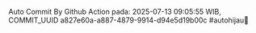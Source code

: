 Auto Commit By Github Action pada: 2025-07-13 09:05:55 WIB, COMMIT_UUID a827e60a-a887-4879-9914-d94e5d19b00c #autohijau🗿
